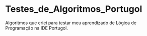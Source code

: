 # Testes_de_Algoritmos_Portugol
 Algoritmos que criei para testar meu aprendizado de Lógica de Programação na IDE Portugol.
